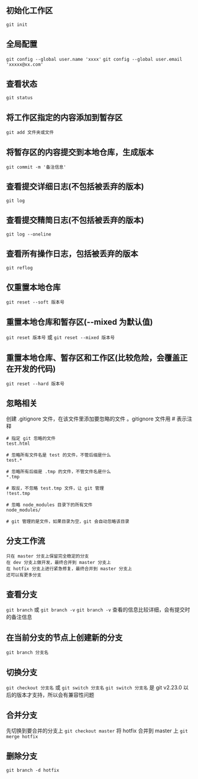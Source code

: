 ## 初始化工作区
`git init`

## 全局配置
`git config --global user.name 'xxxx'`
`git config --global user.email 'xxxxx@xx.com'`

## 查看状态
`git status`

## 将工作区指定的内容添加到暂存区
`git add 文件夹或文件`

## 将暂存区的内容提交到本地仓库，生成版本
`git commit -m '备注信息'`

## 查看提交详细日志(不包括被丢弃的版本)
`git log`

## 查看提交精简日志(不包括被丢弃的版本)
`git log --oneline`

## 查看所有操作日志，包括被丢弃的版本
`git reflog`

## 仅重置本地仓库
`git reset --soft 版本号`

## 重置本地仓库和暂存区(--mixed 为默认值)
`git reset 版本号` 或 `git reset --mixed 版本号`

## 重置本地仓库、暂存区和工作区(比较危险，会覆盖正在开发的代码)
`git reset --hard 版本号`

## 忽略相关
创建 .gitignore 文件，在该文件里添加要忽略的文件
。gitignore 文件用 # 表示注释
```gitignore
# 指定 git 忽略的文件
test.html

# 忽略所有文件名是 test 的文件，不管后缀是什么
test.*

# 忽略所有后缀是 .tmp 的文件，不管文件名是什么
*.tmp

# 取反，不忽略 test.tmp 文件，让 git 管理
!test.tmp

# 忽略 node_modules 目录下的所有文件
node_modules/

# git 管理的是文件，如果目录为空，git 会自动忽略该目录
```

## 分支工作流
```text
只在 master 分支上保留完全稳定的分支
在 dev 分支上做开发，最终合并到 master 分支上
在 hotfix 分支上进行紧急修复，最终合并到 master 分支上
还可以有更多分支
```

## 查看分支
`git branch` 或 `git branch -v`
`git branch -v` 查看的信息比较详细，会有提交时的备注信息

## 在当前分支的节点上创建新的分支
`git branch 分支名`

## 切换分支
`git checkout 分支名` 或 `git switch 分支名`
`git switch 分支名` 是 git v2.23.0 以后的版本才支持，所以会有兼容性问题

## 合并分支
先切换到要合并的分支上
`git checkout master`
将 hotfix 合并到 master 上
`git merge hotfix`

## 删除分支
`git branch -d hotfix`
